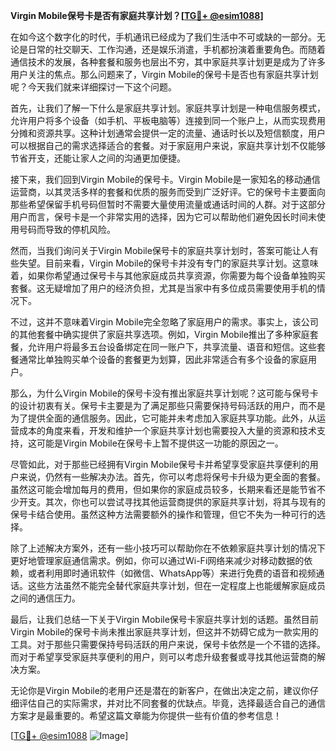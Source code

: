 **Virgin Mobile保号卡是否有家庭共享计划？[[TG💪+ @esim1088](https://t.me/s/esim1088)]**

在如今这个数字化的时代，手机通讯已经成为了我们生活中不可或缺的一部分。无论是日常的社交聊天、工作沟通，还是娱乐消遣，手机都扮演着重要角色。而随着通信技术的发展，各种套餐和服务也层出不穷，其中家庭共享计划更是成为了许多用户关注的焦点。那么问题来了，Virgin Mobile的保号卡是否也有家庭共享计划呢？今天我们就来详细探讨一下这个问题。

首先，让我们了解一下什么是家庭共享计划。家庭共享计划是一种电信服务模式，允许用户将多个设备（如手机、平板电脑等）连接到同一个账户上，从而实现费用分摊和资源共享。这种计划通常会提供一定的流量、通话时长以及短信额度，用户可以根据自己的需求选择适合的套餐。对于家庭用户来说，家庭共享计划不仅能够节省开支，还能让家人之间的沟通更加便捷。

接下来，我们回到Virgin Mobile的保号卡。Virgin Mobile是一家知名的移动通信运营商，以其灵活多样的套餐和优质的服务而受到广泛好评。它的保号卡主要面向那些希望保留手机号码但暂时不需要大量使用流量或通话时间的人群。对于这部分用户而言，保号卡是一个非常实用的选择，因为它可以帮助他们避免因长时间未使用号码而导致的停机风险。

然而，当我们询问关于Virgin Mobile保号卡的家庭共享计划时，答案可能让人有些失望。目前来看，Virgin Mobile的保号卡并没有专门的家庭共享计划。这意味着，如果你希望通过保号卡与其他家庭成员共享资源，你需要为每个设备单独购买套餐。这无疑增加了用户的经济负担，尤其是当家中有多位成员需要使用手机的情况下。

不过，这并不意味着Virgin Mobile完全忽略了家庭用户的需求。事实上，该公司的其他套餐中确实提供了家庭共享选项。例如，Virgin Mobile推出了多种家庭套餐，允许用户将最多五台设备绑定在同一账户下，共享流量、语音和短信。这些套餐通常比单独购买单个设备的套餐更为划算，因此非常适合有多个设备的家庭用户。

那么，为什么Virgin Mobile的保号卡没有推出家庭共享计划呢？这可能与保号卡的设计初衷有关。保号卡主要是为了满足那些只需要保持号码活跃的用户，而不是为了提供全面的通信服务。因此，它可能并未考虑加入家庭共享功能。此外，从运营成本的角度来看，开发和维护一个家庭共享计划也需要投入大量的资源和技术支持，这可能是Virgin Mobile在保号卡上暂不提供这一功能的原因之一。

尽管如此，对于那些已经拥有Virgin Mobile保号卡并希望享受家庭共享便利的用户来说，仍然有一些解决办法。首先，你可以考虑将保号卡升级为更全面的套餐。虽然这可能会增加每月的费用，但如果你的家庭成员较多，长期来看还是能节省不少开支。其次，你也可以尝试寻找其他运营商提供的家庭共享计划，将其与现有的保号卡结合使用。虽然这种方法需要额外的操作和管理，但它不失为一种可行的选择。

除了上述解决方案外，还有一些小技巧可以帮助你在不依赖家庭共享计划的情况下更好地管理家庭通信需求。例如，你可以通过Wi-Fi网络来减少对移动数据的依赖，或者利用即时通讯软件（如微信、WhatsApp等）来进行免费的语音和视频通话。这些方法虽然不能完全替代家庭共享计划，但在一定程度上也能缓解家庭成员之间的通信压力。

最后，让我们总结一下关于Virgin Mobile保号卡家庭共享计划的话题。虽然目前Virgin Mobile的保号卡尚未推出家庭共享计划，但这并不妨碍它成为一款实用的工具。对于那些只需要保持号码活跃的用户来说，保号卡依然是一个不错的选择。而对于希望享受家庭共享便利的用户，则可以考虑升级套餐或寻找其他运营商的解决方案。

无论你是Virgin Mobile的老用户还是潜在的新客户，在做出决定之前，建议你仔细评估自己的实际需求，并对比不同套餐的优缺点。毕竟，选择最适合自己的通信方案才是最重要的。希望这篇文章能为你提供一些有价值的参考信息！

[[TG💪+ @esim1088](https://t.me/s/esim1088) ![Image](https://i.postimg.cc/4NQfJmqS/Snipaste-2025-05-13-00-14-12.png)]